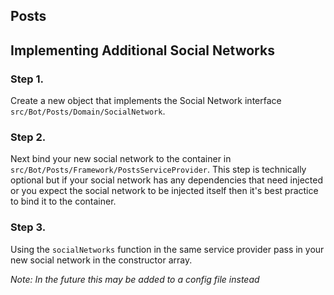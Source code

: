 ## Posts

## Implementing Additional Social Networks

### Step 1.
Create a new object that implements the Social Network interface `src/Bot/Posts/Domain/SocialNetwork`.

### Step 2.
Next bind your new social network to the container in `src/Bot/Posts/Framework/PostsServiceProvider`. This step is technically optional but if your social network has any dependencies that need injected or you expect the social network to be injected itself then it's best practice to bind it to the container.

### Step 3. 
Using the `socialNetworks` function in the same service provider pass in your new social network in the constructor array.

_Note: In the future this may be added to a config file instead_
